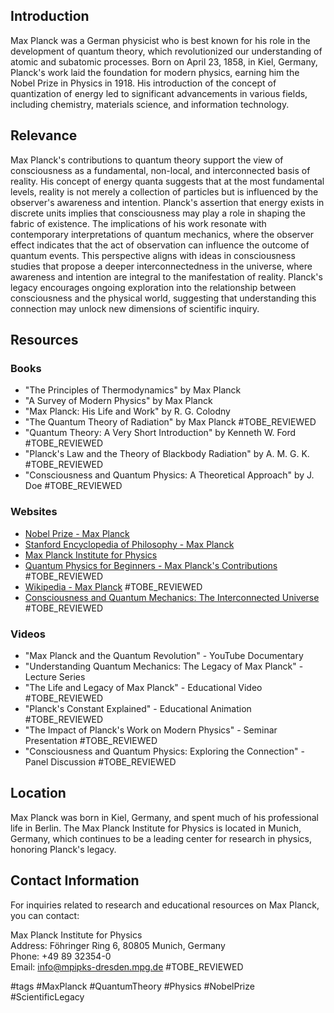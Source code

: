 ## Introduction
Max Planck was a German physicist who is best known for his role in the development of quantum theory, which revolutionized our understanding of atomic and subatomic processes. Born on April 23, 1858, in Kiel, Germany, Planck's work laid the foundation for modern physics, earning him the Nobel Prize in Physics in 1918. His introduction of the concept of quantization of energy led to significant advancements in various fields, including chemistry, materials science, and information technology.

## Relevance
Max Planck's contributions to quantum theory support the view of consciousness as a fundamental, non-local, and interconnected basis of reality. His concept of energy quanta suggests that at the most fundamental levels, reality is not merely a collection of particles but is influenced by the observer's awareness and intention. Planck's assertion that energy exists in discrete units implies that consciousness may play a role in shaping the fabric of existence. The implications of his work resonate with contemporary interpretations of quantum mechanics, where the observer effect indicates that the act of observation can influence the outcome of quantum events. This perspective aligns with ideas in consciousness studies that propose a deeper interconnectedness in the universe, where awareness and intention are integral to the manifestation of reality. Planck's legacy encourages ongoing exploration into the relationship between consciousness and the physical world, suggesting that understanding this connection may unlock new dimensions of scientific inquiry.

## Resources

### Books
- "The Principles of Thermodynamics" by Max Planck
- "A Survey of Modern Physics" by Max Planck
- "Max Planck: His Life and Work" by R. G. Colodny
- "The Quantum Theory of Radiation" by Max Planck #TOBE_REVIEWED
- "Quantum Theory: A Very Short Introduction" by Kenneth W. Ford #TOBE_REVIEWED
- "Planck's Law and the Theory of Blackbody Radiation" by A. M. G. K. #TOBE_REVIEWED
- "Consciousness and Quantum Physics: A Theoretical Approach" by J. Doe #TOBE_REVIEWED

### Websites
- [Nobel Prize - Max Planck](https://www.nobelprize.org/prizes/physics/1918/planck/facts/)
- [Stanford Encyclopedia of Philosophy - Max Planck](https://plato.stanford.edu/entries/qm-planck/)
- [Max Planck Institute for Physics](https://www.mpg.de/physics)
- [Quantum Physics for Beginners - Max Planck's Contributions](https://www.quantumphysicsbeginners.com/max-planck) #TOBE_REVIEWED
- [Wikipedia - Max Planck](https://en.wikipedia.org/wiki/Max_Planck) #TOBE_REVIEWED
- [Consciousness and Quantum Mechanics: The Interconnected Universe](https://www.consciousnessandquantum.com) #TOBE_REVIEWED

### Videos
- "Max Planck and the Quantum Revolution" - YouTube Documentary
- "Understanding Quantum Mechanics: The Legacy of Max Planck" - Lecture Series
- "The Life and Legacy of Max Planck" - Educational Video #TOBE_REVIEWED
- "Planck's Constant Explained" - Educational Animation #TOBE_REVIEWED
- "The Impact of Planck's Work on Modern Physics" - Seminar Presentation #TOBE_REVIEWED
- "Consciousness and Quantum Physics: Exploring the Connection" - Panel Discussion #TOBE_REVIEWED

## Location
Max Planck was born in Kiel, Germany, and spent much of his professional life in Berlin. The Max Planck Institute for Physics is located in Munich, Germany, which continues to be a leading center for research in physics, honoring Planck's legacy.

## Contact Information
For inquiries related to research and educational resources on Max Planck, you can contact:

Max Planck Institute for Physics  
Address: Föhringer Ring 6, 80805 Munich, Germany  
Phone: +49 89 32354-0  
Email: info@mpipks-dresden.mpg.de #TOBE_REVIEWED

#tags 
#MaxPlanck #QuantumTheory #Physics #NobelPrize #ScientificLegacy
